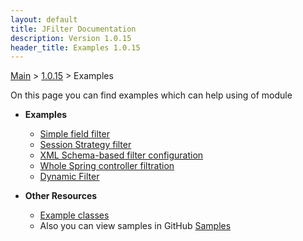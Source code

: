 ```yaml
---
layout: default
title: JFilter Documentation
description: Version 1.0.15
header_title: Examples 1.0.15
---
```


[Main](../../index.MD) > [1.0.15](../index.MD) > Examples

On this page you can find examples which can help using of module

* **Examples**
  * [Simple field filter](filter-field/index.MD)
  * [Session Strategy filter](filter-strategy/index.MD) 
  * [XML Schema-based filter configuration](filter-file/index.MD)
  * [Whole Spring controller filtration](filter-controller/index.MD)
  * [Dynamic Filter](filter-dynamic/index.MD)

* **Other Resources** 
  * [Example classes](./example-classes/index.MD)
  * Also you can view samples in GitHub [Samples](https://github.com/rkonovalov/jfilter-samples)